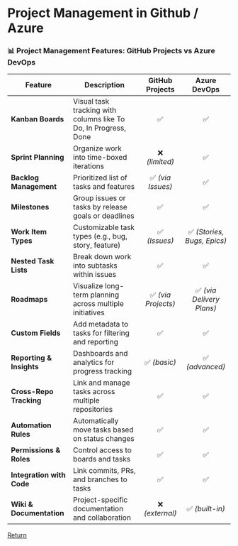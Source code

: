# Project Management in Github / Azure

### 📊 Project Management Features: GitHub Projects vs Azure DevOps

| Feature                   | Description                                                     |   GitHub Projects   |        Azure DevOps         |
| ------------------------- | --------------------------------------------------------------- | :-----------------: | :-------------------------: |
| **Kanban Boards**         | Visual task tracking with columns like To Do, In Progress, Done |         ✅          |             ✅              |
| **Sprint Planning**       | Organize work into time-boxed iterations                        |   ❌ _(limited)_    |             ✅              |
| **Backlog Management**    | Prioritized list of tasks and features                          |  ✅ _(via Issues)_  |             ✅              |
| **Milestones**            | Group issues or tasks by release goals or deadlines             |         ✅          |             ✅              |
| **Work Item Types**       | Customizable task types (e.g., bug, story, feature)             |    ✅ _(Issues)_    | ✅ _(Stories, Bugs, Epics)_ |
| **Nested Task Lists**     | Break down work into subtasks within issues                     |         ✅          |             ✅              |
| **Roadmaps**              | Visualize long-term planning across multiple initiatives        | ✅ _(via Projects)_ |  ✅ _(via Delivery Plans)_  |
| **Custom Fields**         | Add metadata to tasks for filtering and reporting               |         ✅          |             ✅              |
| **Reporting & Insights**  | Dashboards and analytics for progress tracking                  |    ✅ _(basic)_     |       ✅ _(advanced)_       |
| **Cross-Repo Tracking**   | Link and manage tasks across multiple repositories              |         ✅          |             ✅              |
| **Automation Rules**      | Automatically move tasks based on status changes                |         ✅          |             ✅              |
| **Permissions & Roles**   | Control access to boards and tasks                              |         ✅          |             ✅              |
| **Integration with Code** | Link commits, PRs, and branches to tasks                        |         ✅          |             ✅              |
| **Wiki & Documentation**  | Project-specific documentation and collaboration                |   ❌ _(external)_   |       ✅ _(built-in)_       |

[Return](https://github.com/uerbzr/course-devops)
